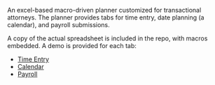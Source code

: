 An excel-based macro-driven planner customized for transactional attorneys. The planner provides tabs for time entry, date planning (a calendar), and payroll submissions.

A copy of the actual spreadsheet is included in the repo, with macros embedded. A demo is provided for each tab:
* [Time Entry](https://github.com/jehillert/planner-for-transactional-attorneys/blob/master/Demo%20Videos/payroll_demo.mp4)
* [Calendar](https://github.com/jehillert/planner-for-transactional-attorneys/blob/master/Demo%20Videos/calendar_demo.mp4)
* [Payroll](https://github.com/jehillert/planner-for-transactional-attorneys/blob/master/Demo%20Videos/time_entry_demo.mp4)

